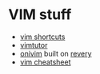 # VIM stuff


* [vim shortcuts](https://vim.rtorr.com/)
* [vimtutor](https://superuser.com/questions/246487/how-to-use-vimtutor)
* [onivim](https://github.com/onivim/oni2) built on [revery](https://github.com/revery-ui/revery)
* [vim cheatsheet](https://devhints.io/vim)
